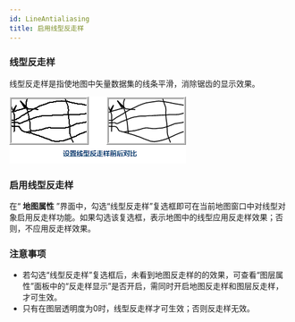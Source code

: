 ```yaml
---
id: LineAntialiasing
title: 启用线型反走样
---
```

### 线型反走样

线型反走样是指使地图中矢量数据集的线条平滑，消除锯齿的显示效果。

![](img/MapDisplayOPT_01.png) 

### 启用线型反走样

在“ **地图属性**
”界面中，勾选“线型反走样”复选框即可在当前地图窗口中对线型对象启用反走样功能。如果勾选该复选框，表示地图中的线型应用反走样效果；否则，不应用反走样效果。

### 注意事项

* 若勾选“线型反走样”复选框后，未看到地图反走样的的效果，可查看“图层属性”面板中的“反走样显示”是否开启，需同时开启地图反走样和图层反走样，才可生效。
* 只有在图层透明度为0时，线型反走样才可生效；否则反走样无效。



